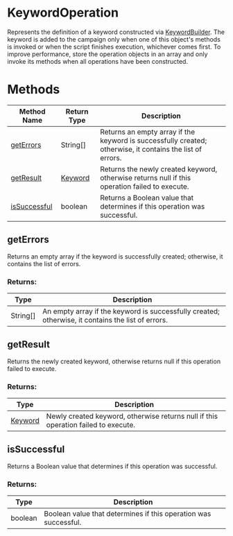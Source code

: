 # KeywordOperation
Represents the definition of a keyword constructed via [KeywordBuilder](./KeywordBuilder). The keyword is added to the campaign only when one of this object's methods is invoked or when the script finishes execution, whichever comes first. To improve performance, store the operation objects in an array and only invoke its methods when all operations have been constructed.

# Methods
|Method Name|Return Type|Description|
|-|-|-
[getErrors](#geterrors)|String[]|Returns an empty array if the keyword is successfully created; otherwise, it contains the list of errors.
[getResult](#getresult)|[Keyword](./Keyword)|Returns the newly created keyword, otherwise returns null if this operation failed to execute.
[isSuccessful](#issuccessful)|boolean|Returns a Boolean value that determines if this operation was successful.

## <a name="geterrors"></a>getErrors
Returns an empty array if the keyword is successfully created; otherwise, it contains the list of errors.

### Returns:
|Type|Description|
|-|-
String[]|An empty array if the keyword is successfully created; otherwise, it contains the list of errors.

## <a name="getresult"></a>getResult
Returns the newly created keyword, otherwise returns null if this operation failed to execute.

### Returns:
|Type|Description|
|-|-
[Keyword](./Keyword)|Newly created keyword, otherwise returns null if this operation failed to execute.

## <a name="issuccessful"></a>isSuccessful
Returns a Boolean value that determines if this operation was successful.

### Returns:
|Type|Description|
|-|-
boolean|Boolean value that determines if this operation was successful.

